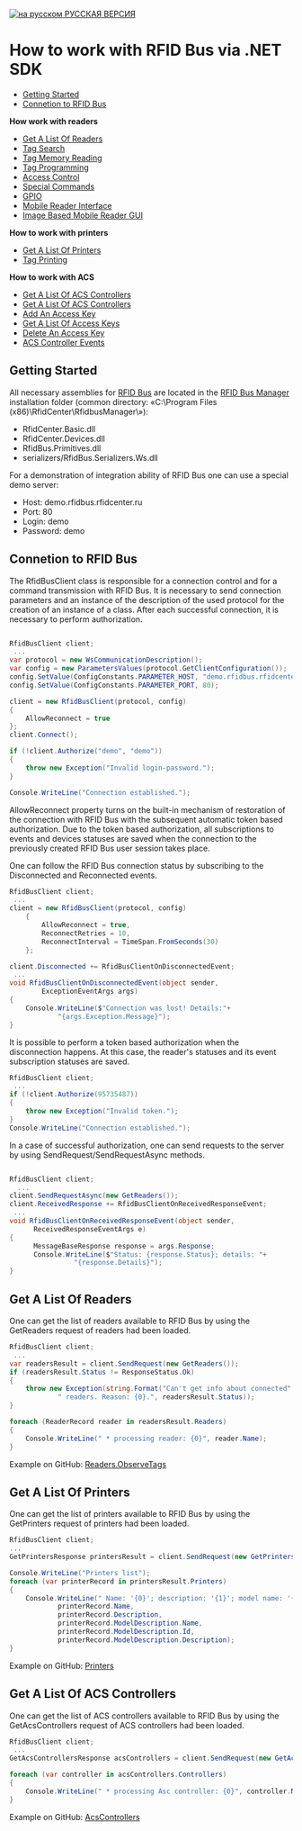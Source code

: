[![на русском](http://rfidcenter.ru/img/flag-ru.svg) РУССКАЯ ВЕРСИЯ](README.md)

How to work with RFID Bus via .NET SDK
==========================================

* [Getting Started](#GetStarted)
* [Connetion to RFID Bus](#Connect)

**How work with readers**

* [Get A List Of Readers](#GetReaders)
* [Tag Search](Readers.ObserveTags/README_EN.md)
* [Tag Memory Reading](Readers.Read/README_EN.md)
* [Tag Programming](Readers.Write/README_EN.md)
* [Access Control](Readers.Access/README_EN.md)
* [Special Commands](Readers.SpecialCommands/README_EN.md)
* [GPIO](Readers.Gpio/README_EN.md)
* [Mobile Reader Interface](Readers.MobileReadersInterface)
* [Image Based Mobile Reader GUI](Readers.MobileReadersRasterInterface)

**How to work with printers**

* [Get A List Of Printers](#GetPrinters)
* [Tag Printing](Printers/README_EN.md)

**How to work with ACS**

* [Get A List Of ACS Controllers](#GetAcs)
* [Get A List Of ACS Controllers](AcsControllers/README_EN.md#GetAcsControllers)
* [Add An Access Key](AcsControllers/README_EN.md#AddAllowedKeys)
* [Get A List Of Access Keys](AcsControllers/README_EN.md#GetAllowedKeys)
* [Delete An Access Key](AcsControllers/README_EN.md#RemoveAllowedKeys)
* [ACS Controller Events](AcsControllers/README_EN.md#Events)

<a name="GetStarted"></a>Getting Started
-------------

All necessary assemblies for [RFID Bus](http://rfidcenter.ru/en/product/rfidbus) are located in the [RFID Bus Manager](http://rfidcenter.ru/files/RfidBusManagerSetup.exe) installation folder (common directory: «С:\Program Files (x86)\RfidCenter\RfidbusManager\»):
* RfidCenter.Basic.dll
* RfidCenter.Devices.dll
* RfidBus.Primitives.dll
* serializers/RfidBus.Serializers.Ws.dll

For a demonstration of integration ability of RFID Bus one can use a special demo server:
* Host: demo.rfidbus.rfidcenter.ru
* Port: 80
* Login: demo
* Password: demo

<a name="Connect"></a>
Connetion to RFID Bus
-----------------------

The RfidBusClient class is responsible for a connection control and for a command transmission with RFID Bus. It is necessary to send connection parameters and an instance of the description of the used protocol for the creation of an instance of a class. After each successful connection, it is necessary to perform authorization.

```cs

RfidBusClient client;
 ...
var protocol = new WsCommunicationDescription();
var config = new ParametersValues(protocol.GetClientConfiguration());
config.SetValue(ConfigConstants.PARAMETER_HOST, "demo.rfidbus.rfidcenter.ru");
config.SetValue(ConfigConstants.PARAMETER_PORT, 80);

client = new RfidBusClient(protocol, config)
{
    AllowReconnect = true
};
client.Connect();

if (!client.Authorize("demo", "demo"))
{
    throw new Exception("Invalid login-password.");
}

Console.WriteLine("Connection established.");
```

AllowReconnect property turns on the built-in mechanism of restoration of the connection with RFID Bus with the subsequent automatic token based authorization. Due to the token based authorization, all subscriptions to events and devices statuses are saved when the connection to the previously created RFID Bus user session takes place.

One can follow the RFID Bus connection status by subscribing to the Disconnected and Reconnected events.

```cs
RfidBusClient client;
 ...
client = new RfidBusClient(protocol, config)
    {
        AllowReconnect = true,
        ReconnectRetries = 10,
        ReconnectInterval = TimeSpan.FromSeconds(30)
    };

client.Disconnected += RfidBusClientOnDisconnectedEvent;
 ...
void RfidBusClientOnDisconnectedEvent(object sender,
        ExceptionEventArgs args)
{
    Console.WriteLine($"Connection was lost! Details:"+
            "{args.Exception.Message}");
}

```

It is possible to perform a token based authorization when the disconnection happens. At this case, the reader's statuses and its event subscription statuses are saved.

```cs
RfidBusClient client;
 ...
if (!client.Authorize(95735487))
{
    throw new Exception("Invalid token.");
}
Console.WriteLine("Connection established.");

```

In a case of successful authorization, one can send requests to the server by using SendRequest/SendRequestAsync methods.

```cs

RfidBusClient client;
  ...
client.SendRequestAsync(new GetReaders());
client.ReceivedResponse += RfidBusClientOnReceivedResponseEvent;
 ...
void RfidBusClientOnReceivedResponseEvent(object sender,
      ReceivedResponseEventArgs e)
{
      MessageBaseResponse response = args.Response;
      Console.WriteLine($"Status: {response.Status}; details: "+
                "{response.Details}");
}

```

<a name="GetReaders"></a>
Get A List Of Readers
-----------------------

One can get the list of readers available to RFID Bus by using the GetReaders request of readers had been loaded.

```cs
RfidBusClient client;
 ...
var readersResult = client.SendRequest(new GetReaders());
if (readersResult.Status != ResponseStatus.Ok)
{
    throw new Exception(string.Format("Can't get info about connected" +
            " readers. Reason: {0}.", readersResult.Status));
}

foreach (ReaderRecord reader in readersResult.Readers)
{
    Console.WriteLine(" * processing reader: {0}", reader.Name);
}

```

Example on GitHub: [Readers.ObserveTags](Readers.ObserveTags)

<a name="GetPrinters"></a>
Get A List Of Printers
-----------------------

One can get the list of printers available to RFID Bus by using the GetPrinters request of printers had been loaded.

```cs
RfidBusClient client;
...
GetPrintersResponse printersResult = client.SendRequest(new GetPrinters());

Console.WriteLine("Printers list");
foreach (var printerRecord in printersResult.Printers)
{
    Console.WriteLine(" Name: '{0}'; description: '{1}'; model name: '{2}'; model Id: {3}; model description: '{4}'",
            printerRecord.Name,
            printerRecord.Description,
            printerRecord.ModelDescription.Name,
            printerRecord.ModelDescription.Id,
            printerRecord.ModelDescription.Description);
}

```

Example on GitHub: [Printers](Printers)

<a name="GetAcs"></a>
Get A List Of ACS Controllers
-----------------------

One can get the list of ACS controllers available to RFID Bus by using the GetAcsControllers request of ACS controllers had been loaded.

```cs
RfidBusClient client;
 ...
GetAcsControllersResponse acsControllers = client.SendRequest(new GetAcsControllers());

foreach (var controller in acsControllers.Controllers)
{
    Console.WriteLine(" * processing Asc controller: {0}", controller.Name);
}

```

Example on GitHub: [AcsControllers](AcsControllers)